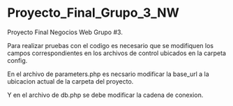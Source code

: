 # Proyecto_Final_Grupo_3_NW
Proyecto Final Negocios Web Grupo #3.  

Para realizar pruebas con el codigo es necesario que se modifiquen los campos correspondientes en los archivos de control ubicados en la carpeta config. 

En el archivo de parameters.php es necsario modificar la base_url a la ubicacion actual de la carpeta del proyecto.

Y en el archivo de db.php se debe modificar la cadena de conexion.
